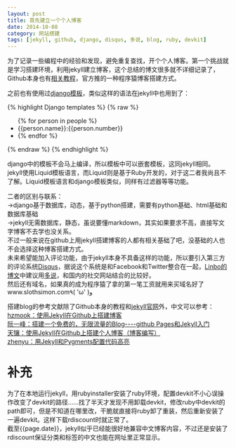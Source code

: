 ```yaml
---
layout: post
title: 首先建立一个个人博客
date: 2014-10-08
category: 网站搭建
tags: [jekyll, github, django, disqus, 多说, blog, ruby, devkit]
---
```

为了记录一些编程中的经验和发现，避免重复查找，开个个人博客。第一个挑战就是学习搭建环境，利用jekyll建立博客，这个总结的博文很多就不详细记录了，Github本身也有[相关教程][1]，官方推的一种程序猿博客搭建方式。

之前也有使用过[django模板][2]，类似这样的语法在jekyll中也用到了：

{% highlight Django templates %}
{% raw %}
<ul>
    {% for person in people %}
        <li>{{person.name}}:{{person.number}}<li>
    {% endfor %}
</ul>
{% endraw %}
{% endhighlight %}

django中的模板不会马上编译，所以模板中可以嵌套模板，这同jekyll相同。jekyll使用Liquid模板语言，而Liquid则是基于Ruby开发的，对于这二者我尚且不了解。Liquid模板语言和django模板类似，同样有过滤器等等功能。

二者的区别与联系：<br>
	→django基于数据库，动态，基于python搭建，需要有python基础、html基础和数据库基础<br>
	→jekyll无需数据库，静态，虽说要懂markdown，其实如果要求不高，直接写文字博客不去学也没关系。<br>
不过一般来说在github上用jekyll搭建博客的人都有相关基础了吧，没基础的人也不会选择这种博客搭建方式。<br>
未来希望能加入评论功能，由于jekyll本身不具备这样的功能，所以要引入第三方的评论系统[Disqus][3]，据说这个系统是和Facebook和Twitter整合在一起，[Linbo的博文][4]中建议用[多说][5]，和国内的社交网站结合的比较好。<br>
然后还有域名，如果真的成为程序猿了拿的第一笔工资就用来买域名好了www.slothsimon.com٩( 'ω' )و

搭建blog的参考文献除了Github本身的教程和[jekyll官网][6]外，中文可以参考：<br>
[hzmook：使用Jekyll在Github上搭建博客][7]<br>
[阮一峰：搭建一个免费的，无限流量的Blog----github Pages和Jekyll入门][8]<br>
[天镶：使用Jekyll在Github上搭建个人博客（博客编写）][9]<br>
[zhenyu：用Jekyll和Pygments配置代码高亮][10]<br>

补充
===============================
为了在本地运行jekyll，用rubyinstaller安装了ruby环境，配置devkit不小心误操作改变了devkit的路径……找了半天才发现不用卸载devkit，修改ruby中devkit的path即可，但是不知道在哪里改，干脆就直接将ruby卸了重装，然后重新安装了一遍devkit。这样下载rdiscount时就正常了。<br>
截至{{page.date}}，jekyll似乎已经能很好地兼容中文博客内容，不过还是安装了rdiscount保证分类和标签的中文也能在网址里正常显示。

[1]:	https://pages.github.com/
[2]:	http://djangobook.py3k.cn/chapter04/
[3]:	http://www.disqus.com
[4]:	http://linbo.github.io/2013/04/19/blog/
[5]:	http://www.duoshuo.com
[6]:	http://jekyllcn.com/
[7]:	http://hzmook.github.io/2012/07/01/use-jekyll-build-blog-on-github.html
[8]:	http://www.ruanyifeng.com/blog/2012/08/blogging_with_jekyll.html
[9]:	http://segmentfault.com/blog/skyinlayer/1190000000406013
[10]:	http://zyzhang.github.io/blog/2012/08/31/highlight-with-Jekyll-and-Pygments/